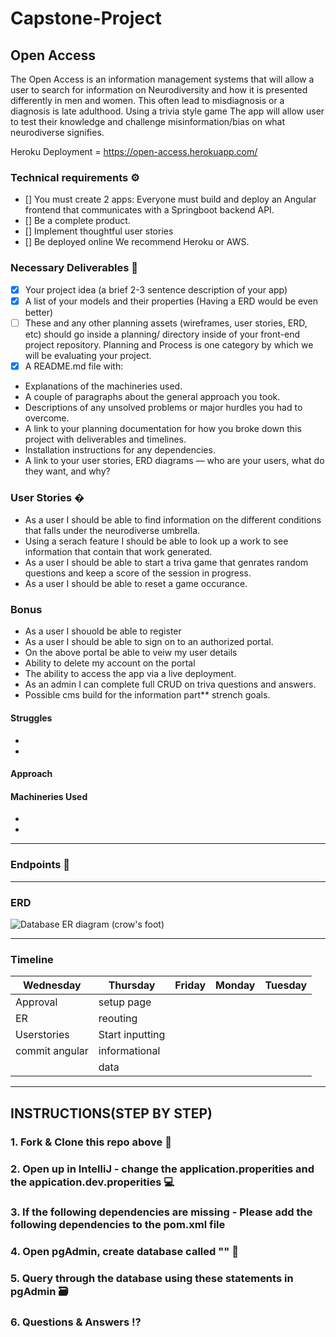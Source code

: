 # Capstone-Project

## Open Access 

The Open Access is an information management systems that will allow a user to search for information on Neurodiversity and how it is presented differently in men and women. This often lead to misdiagnosis or a diagnosis is late adulthood. Using a trivia style game The app will allow user to test their knowledge and challenge misinformation/bias on what neurodiverse signifies. 

Heroku Deployment = https://open-access.herokuapp.com/

### Technical requirements ⚙️
- [] You must create 2 apps: Everyone must build and deploy an Angular frontend that communicates with a Springboot backend API.
- [] Be a complete product.
- [] Implement thoughtful user stories
- [] Be deployed online We recommend Heroku or AWS.

### Necessary Deliverables 🏁
- [x] Your project idea (a brief 2-3 sentence description of your app)
- [x] A list of your models and their properties (Having a ERD would be even better)
- [ ] These and any other planning assets (wireframes, user stories, ERD, etc) should go inside a planning/ directory inside of your front-end project repository.        Planning and Process is one category by which we will be evaluating your project.
- [x] A README.md file with:
* Explanations of the machineries used.
* A couple of paragraphs about the general approach you took.
* Descriptions of any unsolved problems or major hurdles you had to overcome.
* A link to your planning documentation for how you broke down this project with deliverables and timelines.
* Installation instructions for any dependencies.
* A link to your user stories, ERD diagrams — who are your users, what do they want, and why?

### User Stories �
* As a user I should be able to find information on the different conditions that falls under the neurodiverse umbrella.
* Using a serach feature I should be able to look up a work to see information that contain that work generated.
* As a user I should be able to start a triva game that genrates random questions and keep a score of the session in progress.
* As a user I should be able to reset a game occurance.


### Bonus

* As a user I shouold be able to register
* As a user I should be able to sign on to an authorized portal. 
* On the above portal be able to veiw my user details
* Ability to delete my account on the portal
* The ability to access the app via a live deployment.
* As an admin I can complete full CRUD on triva questions and answers.
* Possible cms build  for the information part** strench goals.



#### Struggles
* 
* 


#### Approach


#### Machineries Used
*
*
---
### Endpoints 📌

---
### ERD
![Database ER diagram (crow's foot)](https://user-images.githubusercontent.com/87440131/151239214-2ac9c8c1-107f-4ceb-91d9-2cac32a853a2.png)

---
### Timeline 

|      Wednesday    |      Thursday      |         Friday          |     Monday     |       Tuesday              |
| ------------------|--------------------|-------------------------|----------------|----------------------------|
|   Approval        |  setup page        |                         |                |                            |
|   ER              |  reouting          |                         |                |                            |
|   Userstories     |  Start inputting   |                         |                |                            |
|   commit angular  |    informational   |                         |                |                            |
|                   |      data          |                         |                |                            |

---

## INSTRUCTIONS(STEP BY STEP)
### 1. Fork & Clone this repo above 🔱
### 2. Open up in IntelliJ - change the application.properities and the appication.dev.properities 💻
### 3.  If the following dependencies are missing -  Please add the following dependencies to the pom.xml file


### 4. Open pgAdmin, create database called "" 🐘



### 5. Query through the database using these statements in pgAdmin 🗃



### 6. Questions & Answers :interrobang:
